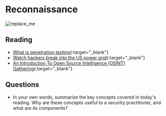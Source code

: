 # Reconnaissance

![replace_me](https://codeworks.blob.core.windows.net/public/assets/img/illustrations/placeholder.svg)

## Reading

- [What is penetration testing](https://www.imperva.com/learn/application-security/penetration-testing/){:target="_blank"}
- [Watch hackers break into the US power grid](https://www.youtube.com/watch?v=pL9q2lOZ1Fw&ab_channel=TechInsider){:target="_blank"}
- [An Introduction To Open Source Intelligence (OSINT) Gathering](https://www.secjuice.com/introduction-to-open-source-intelligence-osint/){:target="_blank"}


## Questions
- In your own words, summarize the key concepts covered in today's reading. Why are these concepts useful to a security practitioner, and what are its components?
